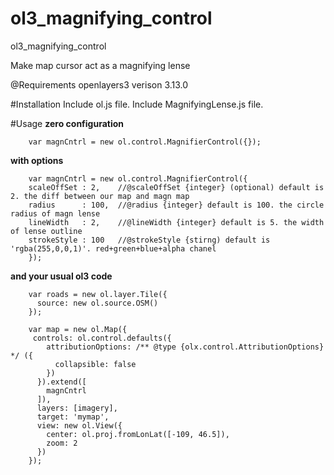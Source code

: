 # ol3_magnifying_control
ol3_magnifying_control

Make map cursor act as a magnifying lense

@Requirements
openlayers3 verison 3.13.0

#Installation
    Include ol.js file.
    Include MagnifyingLense.js file.

#Usage
**zero configuration**

        var magnCntrl = new ol.control.MagnifierControl({});
**with options**

        var magnCntrl = new ol.control.MagnifierControl({
        scaleOffSet : 2,    //@scaleOffSet {integer} (optional) default is 2. the diff between our map and magn map
        radius      : 100,  //@radius {integer} default is 100. the circle radius of magn lense
        lineWidth   : 2,    //@lineWidth {integer} default is 5. the width of lense outline
        strokeStyle : 100   //@strokeStyle {stirng) default is 'rgba(255,0,0,1)'. red+green+blue+alpha chanel 
        });

**and your usual ol3 code**

        var roads = new ol.layer.Tile({
          source: new ol.source.OSM()
        });
        
        var map = new ol.Map({
         controls: ol.control.defaults({
            attributionOptions: /** @type {olx.control.AttributionOptions} */ ({
              collapsible: false
            })
          }).extend([
            magnCntrl
          ]),
          layers: [imagery],
          target: 'mymap',
          view: new ol.View({
            center: ol.proj.fromLonLat([-109, 46.5]),
            zoom: 2
          })
        });
